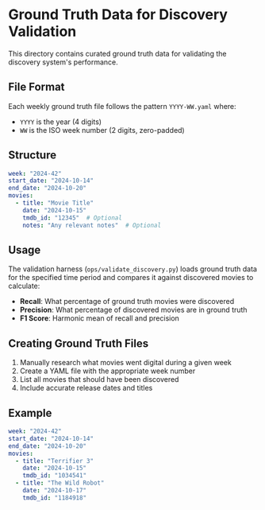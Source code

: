 # Ground Truth Data for Discovery Validation

This directory contains curated ground truth data for validating the discovery system's performance.

## File Format

Each weekly ground truth file follows the pattern `YYYY-WW.yaml` where:
- `YYYY` is the year (4 digits)
- `WW` is the ISO week number (2 digits, zero-padded)

## Structure

```yaml
week: "2024-42"
start_date: "2024-10-14"
end_date: "2024-10-20"
movies:
  - title: "Movie Title"
    date: "2024-10-15"
    tmdb_id: "12345"  # Optional
    notes: "Any relevant notes"  # Optional
```

## Usage

The validation harness (`ops/validate_discovery.py`) loads ground truth data for the specified time period and compares it against discovered movies to calculate:

- **Recall**: What percentage of ground truth movies were discovered
- **Precision**: What percentage of discovered movies are in ground truth
- **F1 Score**: Harmonic mean of recall and precision

## Creating Ground Truth Files

1. Manually research what movies went digital during a given week
2. Create a YAML file with the appropriate week number
3. List all movies that should have been discovered
4. Include accurate release dates and titles

## Example

```yaml
week: "2024-42"
start_date: "2024-10-14"
end_date: "2024-10-20"
movies:
  - title: "Terrifier 3"
    date: "2024-10-15"
    tmdb_id: "1034541"
  - title: "The Wild Robot"
    date: "2024-10-17"
    tmdb_id: "1184918"
```
